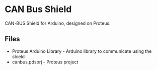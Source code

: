 # CAN Bus Shield
CAN-BUS Shield for Arduino, designed on Proteus.

## Files
* Proteus Arduino Library - Arduino library to communicate using the shield
* canbus.pdsprj - Proteus project
